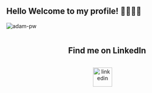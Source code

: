 ## Hello Welcome to my profile! 🦋💞👩‍💻


<div class="cabecera">
  <p><img align="center" src="https://github.com/Adam-pw/Adam-pw/blob/main/animation_500_kxa883sd.gif" alt="adam-pw" /></p>
</div>




<div id="user-content-toc">
  <ul align="center">
    <summary><h2 style="display: inline-block">Find me on LinkedIn</h2></summary>
  </ul>
</div>

<p align="center">
<a href="https://www.linkedin.com/in/brenda-britez-a3a693159/" target="blank"><img align="center" src="https://user-images.githubusercontent.com/88904952/234979284-68c11d7f-1acc-4f0c-ac78-044e1037d7b0.png" alt="linkedin" height="50" width="50" /></a>
</p>



